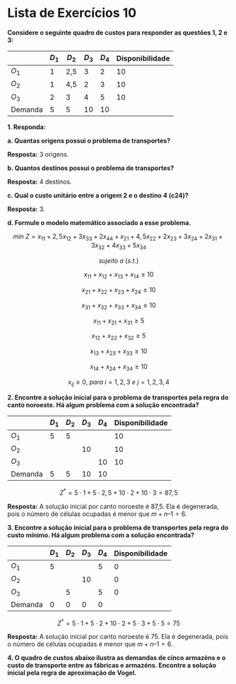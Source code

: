 # Lista de Exercícios 10

**Considere o seguinte quadro de custos para responder as questões 1, 2 e 3:**

| | $D_1$ | $D_2$ | $D_3$ | $D_4$ | Disponibilidade |
|---|---|---|---|---|---|
| $O_1$ | 1 | 2,5 | 3 | 2 | 10 |
| $O_2$ | 1 | 4,5 | 2 | 3 | 10 |
| $O_3$ | 2 | 3 | 4 | 5 | 10 |
| Demanda | 5 | 5 | 10 | 10 | |

**1. Responda:**

**a. Quantas origens possui o problema de transportes?**

**Resposta:** 3 origens.

**b. Quantos destinos possui o problema de transportes?**

**Resposta:** 4 destinos.

**c. Qual o custo unitário entre a origem 2 e o destino 4 (c24)?**

**Resposta:** 3.

**d. Formule o modelo matemático associado a esse problema.**

$$min\ Z=x_{11}+2,5x_{12}+3x_{33}+2x_{44}+x_{21}+4,5x_{22}+2x_{23}+3x_{24}+2x_{31}+3x_{32}+4x_{33}+5x_{34}$$

$$sujeito\ a\ (s.t.)$$

$$x_{11} + x_{12} + x_{13} + x_{14} \leq10$$

$$x_{21} + x_{22} + x_{23} + x_{24} \leq10$$

$$x_{31} + x_{32} + x_{33} + x_{34} \leq10$$

$$x_{11}+x_{21}+x_{31}\geq5$$

$$x_{12}+x_{22}+x_{32}\geq5$$

$$x_{13}+x_{23}+x_{33}\geq10$$

$$x_{14}+x_{24}+x_{34}\geq10$$

$$x_{ij}\geq0,\ para\ i = 1, 2, 3\ e\ j = 1, 2, 3, 4$$

**2. Encontre a solução inicial para o problema de transportes pela regra do canto noroeste. Há algum problema com a solução encontrada?**

| | $D_1$ | $D_2$ | $D_3$ | $D_4$ | Disponibilidade |
|---|---|---|---|---|---|
| $O_1$ | 5 | 5 |  |  | 10 |
| $O_2$ |  |  | 10 |  | 10 |
| $O_3$ |  |  |  | 10 | 10 |
| Demanda | 5 | 5 | 10 | 10 | |

$$Z^*=5\cdot1+5\cdot2,5+10\cdot2+10\cdot3=87,5$$

**Resposta:** A solução inicial por canto noroeste é 87,5. Ela é degenerada, pois o número de células ocupadas é menor que $m+n–1=6$.

**3. Encontre a solução inicial para o problema de transportes pela regra do custo mínimo. Há algum problema com a solução encontrada?**

| | $D_1$ | $D_2$ | $D_3$ | $D_4$ | Disponibilidade |
|---|---|---|---|---|---|
| $O_1$ | 5 |  |  | 5 | 0 |
| $O_2$ |  |  | 10 |  | 0 |
| $O_3$ |  | 5 |  | 5 | 0 |
| Demanda | 0 | 0 | 0 | 0 | |

$$Z^*=5\cdot1+5\cdot2+10\cdot2+5\cdot3+5\cdot5=75$$

**Resposta:** A solução inicial por canto noroeste é 75. Ela é degenerada, pois o número de células ocupadas é menor que $m+n–1=6$.

**4. O quadro de custos abaixo ilustra as demandas de cinco armazéns e o custo de transporte entre as fábricas e armazéns. Encontre a solução inicial pela regra de aproximação de Vogel.**


